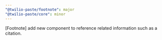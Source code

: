 ```yaml
---
"@twilio-paste/footnote": major
"@twilio-paste/core": minor
---
```


[Footnote] add new component to reference related information such as a citation.
